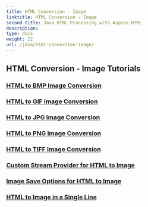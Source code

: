 ```yaml
---
title: HTML Conversion - Image
linktitle: HTML Conversion - Image
second_title: Java HTML Processing with Aspose.HTML
description: 
type: docs
weight: 22
url: /java/html-conversion-image/
---
```


## HTML Conversion - Image Tutorials
### [HTML to BMP Image Conversion](./html-to-bmp/)
### [HTML to GIF Image Conversion](./html-to-gif/)
### [HTML to JPG Image Conversion](./html-to-jpg/)
### [HTML to PNG Image Conversion](./html-to-png/)
### [HTML to TIFF Image Conversion](./html-to-tiff/)
### [Custom Stream Provider for HTML to Image](./custom-stream-provider-html-to-image/)
### [Image Save Options for HTML to Image](./image-save-options-html-to-image/)
### [HTML to Image in a Single Line](./html-to-image-in-single-line/)